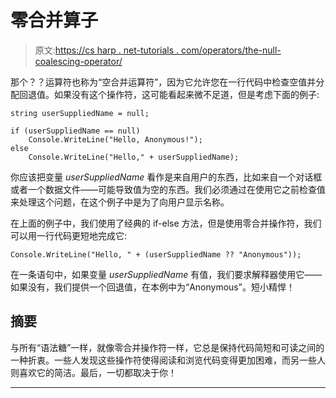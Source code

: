 # 零合并算子

> 原文:[https://cs harp . net-tutorials . com/operators/the-null-coalescing-operator/](https://csharp.net-tutorials.com/operators/the-null-coalescing-operator/)

那个？？运算符也称为“空合并运算符”，因为它允许您在一行代码中检查空值并分配回退值。如果没有这个操作符，这可能看起来微不足道，但是考虑下面的例子:

```
string userSuppliedName = null; 

if (userSuppliedName == null) 
    Console.WriteLine("Hello, Anonymous!"); 
else 
    Console.WriteLine("Hello," + userSuppliedName); 
```

你应该把变量 *userSuppliedName* 看作是来自用户的东西，比如来自一个对话框或者一个数据文件——可能导致值为空的东西。我们必须通过在使用它之前检查值来处理这个问题，在这个例子中是为了向用户显示名称。

在上面的例子中，我们使用了经典的 if-else 方法，但是使用零合并操作符，我们可以用一行代码更短地完成它:

```
Console.WriteLine("Hello, " + (userSuppliedName ?? "Anonymous")); 
```

在一条语句中，如果变量 *userSuppliedName* 有值，我们要求解释器使用它——如果没有，我们提供一个回退值，在本例中为“Anonymous”。短小精悍！

<input type="hidden" name="IL_IN_ARTICLE">

## 摘要

与所有“语法糖”一样，就像零合并操作符一样，它总是保持代码简短和可读之间的一种折衷。一些人发现这些操作符使得阅读和浏览代码变得更加困难，而另一些人则喜欢它的简洁。最后，一切都取决于你！

* * *